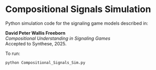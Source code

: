 # Compositional Signals Simulation

Python simulation code for the signaling game models described in:

**David Peter Wallis Freeborn**  
_Compositional Understanding in Signaling Games_  
Accepted to Synthese, 2025.

To run:
```bash
python Compositional_Signals_Sim.py
